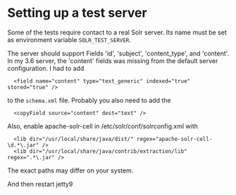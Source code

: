 
# Setting up a test server

Some of the tests require contact to a real Solr server.  Its name
must be set as environment variable `SOLR_TEST_SERVER`.

The server should support Fields 'id', 'subject', 'content_type',
and 'content'.  In my 3.6 server, the 'content' fields was missing
from the default server configuration.  I had to add

```
  <field name="content" type="text_generic" indexed="true" stored="true" />
```
to the `schema.xml` file.  Probably you also need to add the
```
  <copyField source="content" dest="text" />
```
Also, enable apache-solr-cell in /etc/solr/conf/solrconfig.xml with
```
  <lib dir="/usr/local/share/java/dist/" regex="apache-solr-cell-\d.*\.jar" />
  <lib dir="/usr/local/share/java/contrib/extraction/lib" regex=".*\.jar" />
```
The exact paths may differ on your system.

And then restart jetty9

